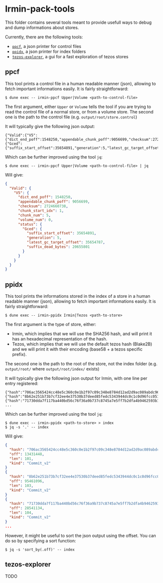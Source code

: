 # Irmin-pack-tools
This folder contains several tools meant to provide usefull ways to debug and dump informations about stores.

Currently, there are the following tools:
- [`ppcf`](#ppcf), a json printer for control files
- [`ppidx`](#ppidx), a json printer for index folders
- [`tezos-explorer`](#tezos-explorer), a gui for a fast exploration of tezos stores

## ppcf
This tool prints a control file in a human readable manner (json), allowing to fetch important informations easily.
It is fairly straightforward:
```shell
$ dune exec -- irmin-ppcf Upper|Volume <path-to-control-file>
```
The first argument, either `Upper` or `Volume` tells the tool if you are trying to read the control file of a normal store, or from a volume store.
The second one is the path to the control file (e.g. `output/root/store.control`)

It will typically give the following json output:
```
{"Valid":{"V5":{"dict_end_poff":1548250,"appendable_chunk_poff":9056699,"checksum":2724660738,"chunk_start_idx":1,"chunk_num":5,"volume_num":0,"status":{"Gced":{"suffix_start_offset":35654891,"generation":5,"latest_gc_target_offset":35654787,"suffix_dead_bytes":20655801}}}}}
```
Which can be further improved using the tool `jq`:
```shell
$ dune exec -- irmin-ppcf Upper|Volume <path-to-control-file> | jq
```
Will give:
```json
{
  "Valid": {
    "V5": {
      "dict_end_poff": 1548250,
      "appendable_chunk_poff": 9056699,
      "checksum": 2724660738,
      "chunk_start_idx": 1,
      "chunk_num": 5,
      "volume_num": 0,
      "status": {
        "Gced": {
          "suffix_start_offset": 35654891,
          "generation": 5,
          "latest_gc_target_offset": 35654787,
          "suffix_dead_bytes": 20655801
        }
      }
    }
  }
}
```

## ppidx
This tool prints the informations stored in the index of a store in a human readable manner (json), allowing to fetch important informations easily.
It is fairly straightforward:
```shell
$ dune exec -- irmin-ppidx Irmin|Tezos <path-to-store>
```
The first argument is the type of store, either:
- Irmin, which implies that we will use the SHA256 hash, and will print it has an hexadecimal representation of the hash.
- Tezos, which implies that we will use the default tezos hash (Blake2B) and we will print it with their encoding (base58 + a tezos specific prefix).

The second one is the path to the root of the store, not the index folder (e.g. `output/root/` where `output/root/index/` exists)

It will typically give the following json output for Irmin, with one line per entry registered:
```
{"hash":"706ac3565424cc48e5c360c0e1b2f97c09c348e8784d12ad2d9ac089abdc96c2","off":13431448,"len":101,"kind":"Commit_v2"}
{"hash":"8b62e251b73b7cf32ee4e37530b37deed85fedc5343944dc0c1c0d96fcc0515a","off":95461096,"len":103,"kind":"Commit_v2"}
{"hash":"71730dda7f117ba440bd56c76f36a9b737c8745a7e5ff7b2dfa4b9462593b14c","off":28541134,"len":104,"kind":"Commit_v2"}
...
```
Which can be further improved using the tool `jq`:
```shell
$ dune exec -- irmin-ppidx <path-to-store> > index
$ jq -s '.' -- index
```
Will give:
```json
{
  "hash": "706ac3565424cc48e5c360c0e1b2f97c09c348e8784d12ad2d9ac089abdc96c2",
  "off": 13431448,
  "len": 101,
  "kind": "Commit_v2"
}
{
  "hash": "8b62e251b73b7cf32ee4e37530b37deed85fedc5343944dc0c1c0d96fcc0515a",
  "off": 95461096,
  "len": 103,
  "kind": "Commit_v2"
}
{
  "hash": "71730dda7f117ba440bd56c76f36a9b737c8745a7e5ff7b2dfa4b9462593b14c",
  "off": 28541134,
  "len": 104,
  "kind": "Commit_v2"
}
...
```

However, it might be useful to sort the json output using the offset. You can do so by specifying a sort function:
```shell
$ jq -s 'sort_by(.off)' -- index
```

## tezos-explorer
TODO
